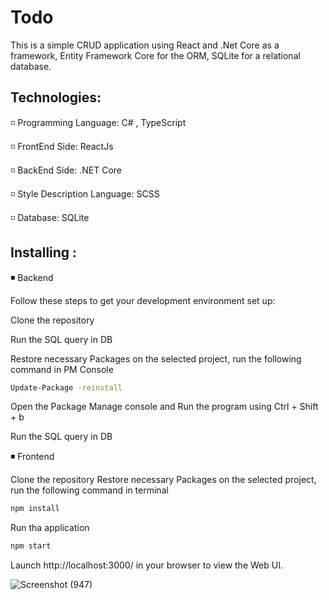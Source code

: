 # Todo

This is a simple CRUD application using React and .Net Core as a framework, Entity Framework Core for the ORM, SQLite for a relational database.

## Technologies:

◽ Programming Language: C# , TypeScript

◽ FrontEnd Side: ReactJs

◽ BackEnd Side: .NET Core 

◽ Style Description Language: SCSS

◽ Database: SQLite 

## Installing :

◾ Backend

Follow these steps to get your development environment set up:

Clone the repository

Run the SQL query in DB

Restore necessary Packages on the selected project, run the following command in PM Console

```sh
Update-Package -reinstall
```
Open the Package Manage console and Run the program using Ctrl + Shift + b

Run the SQL query in DB


◾ Frontend

Clone the repository
Restore necessary Packages on the selected project, run the following command in terminal

```sh
npm install
```
Run tha application

```sh
npm start
```
Launch http://localhost:3000/ in your browser to view the Web UI.

![Screenshot (947)](https://github.com/Hashininirasha/Django-python-Project/assets/52965775/5d943729-22ee-4341-a779-91eef407ee98)

